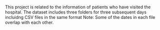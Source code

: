 
This project is related to the information of patients who have visited the hospital.
The dataset includes three folders for three subsequent days incluidng CSV files in the same format
Note: Some of the dates in each file overlap with each other.
